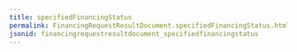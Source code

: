 ```yaml
---
title: specifiedFinancingStatus
permalink: FinancingRequestResultDocument.specifiedFinancingStatus.html
jsonid: financingrequestresultdocument_specifiedfinancingstatus
---
```

